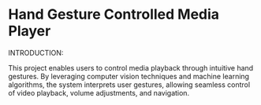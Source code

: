 # Hand Gesture Controlled Media Player
INTRODUCTION:
            
This project enables users to control media playback through intuitive hand gestures. By leveraging computer vision techniques and machine learning algorithms, the system interprets user gestures, allowing seamless control of video playback, volume adjustments, and navigation.
